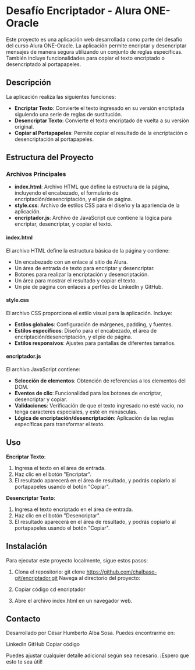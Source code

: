 # Desafío Encriptador - Alura ONE-Oracle

Este proyecto es una aplicación web desarrollada como parte del desafío del curso Alura ONE-Oracle. La aplicación permite encriptar y desencriptar mensajes de manera segura utilizando un conjunto de reglas específicas. También incluye funcionalidades para copiar el texto encriptado o desencriptado al portapapeles.

## Descripción

La aplicación realiza las siguientes funciones:

- **Encriptar Texto**: Convierte el texto ingresado en su versión encriptada siguiendo una serie de reglas de sustitución.
- **Desencriptar Texto**: Convierte el texto encriptado de vuelta a su versión original.
- **Copiar al Portapapeles**: Permite copiar el resultado de la encriptación o desencriptación al portapapeles.

## Estructura del Proyecto

### Archivos Principales

- **index.html**: Archivo HTML que define la estructura de la página, incluyendo el encabezado, el formulario de encriptación/desencriptación, y el pie de página.
- **style.css**: Archivo de estilos CSS para el diseño y la apariencia de la aplicación.
- **encriptador.js**: Archivo de JavaScript que contiene la lógica para encriptar, desencriptar, y copiar el texto.

#### index.html

El archivo HTML define la estructura básica de la página y contiene:

- Un encabezado con un enlace al sitio de Alura.
- Un área de entrada de texto para encriptar y desencriptar.
- Botones para realizar la encriptación y desencriptación.
- Un área para mostrar el resultado y copiar el texto.
- Un pie de página con enlaces a perfiles de LinkedIn y GitHub.

#### style.css

El archivo CSS proporciona el estilo visual para la aplicación. Incluye:

- **Estilos globales**: Configuración de márgenes, padding, y fuentes.
- **Estilos específicos**: Diseño para el encabezado, el área de encriptación/desencriptación, y el pie de página.
- **Estilos responsivos**: Ajustes para pantallas de diferentes tamaños.

#### encriptador.js

El archivo JavaScript contiene:

- **Selección de elementos**: Obtención de referencias a los elementos del DOM.
- **Eventos de clic**: Funcionalidad para los botones de encriptar, desencriptar y copiar.
- **Validaciones**: Verificación de que el texto ingresado no esté vacío, no tenga caracteres especiales, y esté en minúsculas.
- **Lógica de encriptación/desencriptación**: Aplicación de las reglas específicas para transformar el texto.

## Uso

**Encriptar Texto**:

1. Ingresa el texto en el área de entrada.
2. Haz clic en el botón "Encriptar".
3. El resultado aparecerá en el área de resultado, y podrás copiarlo al portapapeles usando el botón "Copiar".

**Desencriptar Texto**:

1. Ingresa el texto encriptado en el área de entrada.
2. Haz clic en el botón "Desencriptar".
3. El resultado aparecerá en el área de resultado, y podrás copiarlo al portapapeles usando el botón "Copiar".

## Instalación

Para ejecutar este proyecto localmente, sigue estos pasos:

1. Clona el repositorio:
    git clone https://github.com/chalbaso-git/encriptador.git
    Navega al directorio del proyecto:

2. Copiar código
    cd encriptador

3. Abre el archivo index.html en un navegador web.

## Contacto
Desarrollado por César Humberto Alba Sosa. Puedes encontrarme en:

LinkedIn
GitHub
Copiar código

Puedes ajustar cualquier detalle adicional según sea necesario. ¡Espero que esto te sea útil!
